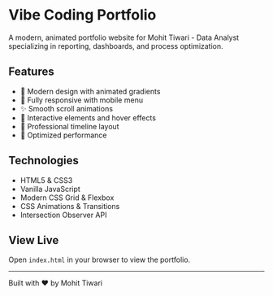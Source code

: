 # Vibe Coding Portfolio

A modern, animated portfolio website for Mohit Tiwari - Data Analyst specializing in reporting, dashboards, and process optimization.

## Features

- 🎨 Modern design with animated gradients
- 📱 Fully responsive with mobile menu
- ✨ Smooth scroll animations
- 🚀 Interactive elements and hover effects
- 💼 Professional timeline layout
- 🎯 Optimized performance

## Technologies

- HTML5 & CSS3
- Vanilla JavaScript
- Modern CSS Grid & Flexbox
- CSS Animations & Transitions
- Intersection Observer API

## View Live

Open `index.html` in your browser to view the portfolio.

---
Built with ❤️ by Mohit Tiwari

